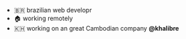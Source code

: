 - :brazil: brazilian web developr
- :house: working remotely
- :cambodia: working on an great Cambodian company **@khalibre**
